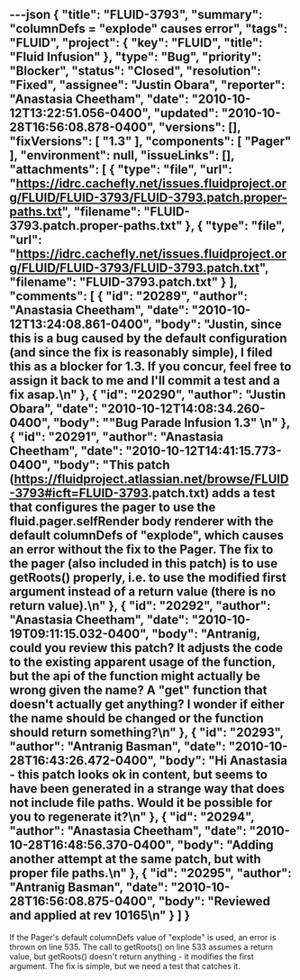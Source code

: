 ---json
{
  "title": "FLUID-3793",
  "summary": "columnDefs = \"explode\" causes error",
  "tags": "FLUID",
  "project": {
    "key": "FLUID",
    "title": "Fluid Infusion"
  },
  "type": "Bug",
  "priority": "Blocker",
  "status": "Closed",
  "resolution": "Fixed",
  "assignee": "Justin Obara",
  "reporter": "Anastasia Cheetham",
  "date": "2010-10-12T13:22:51.056-0400",
  "updated": "2010-10-28T16:56:08.878-0400",
  "versions": [],
  "fixVersions": [
    "1.3"
  ],
  "components": [
    "Pager"
  ],
  "environment": null,
  "issueLinks": [],
  "attachments": [
    {
      "type": "file",
      "url": "https://idrc.cachefly.net/issues.fluidproject.org/FLUID/FLUID-3793/FLUID-3793.patch.proper-paths.txt",
      "filename": "FLUID-3793.patch.proper-paths.txt"
    },
    {
      "type": "file",
      "url": "https://idrc.cachefly.net/issues.fluidproject.org/FLUID/FLUID-3793/FLUID-3793.patch.txt",
      "filename": "FLUID-3793.patch.txt"
    }
  ],
  "comments": [
    {
      "id": "20289",
      "author": "Anastasia Cheetham",
      "date": "2010-10-12T13:24:08.861-0400",
      "body": "Justin, since this is a bug caused by the default configuration (and since the fix is reasonably simple), I filed this as a blocker for 1.3. If you concur, feel free to assign it back to me and I'll commit a test and a fix asap.\n"
    },
    {
      "id": "20290",
      "author": "Justin Obara",
      "date": "2010-10-12T14:08:34.260-0400",
      "body": "\"Bug Parade Infusion 1.3\"&#x20;\n"
    },
    {
      "id": "20291",
      "author": "Anastasia Cheetham",
      "date": "2010-10-12T14:41:15.773-0400",
      "body": "This patch (<https://fluidproject.atlassian.net/browse/FLUID-3793#icft=FLUID-3793>.patch.txt) adds a test that configures the pager to use the fluid.pager.selfRender body renderer with the default columnDefs of \"explode\", which causes an error without the fix to the Pager. The fix to the pager (also included in this patch) is to use getRoots() properly, i.e. to use the modified first argument instead of a return value (there is no return value).\n"
    },
    {
      "id": "20292",
      "author": "Anastasia Cheetham",
      "date": "2010-10-19T09:11:15.032-0400",
      "body": "Antranig, could you review this patch? It adjusts the code to the existing apparent usage of the function, but the api of the function might actually be wrong given the name? A \"get\" function that doesn't actually get anything? I wonder if either the name should be changed or the function should return something?\n"
    },
    {
      "id": "20293",
      "author": "Antranig Basman",
      "date": "2010-10-28T16:43:26.472-0400",
      "body": "Hi Anastasia - this patch looks ok in content, but seems to have been generated in a strange way that does not include file paths. Would it be possible for you to regenerate it?\n"
    },
    {
      "id": "20294",
      "author": "Anastasia Cheetham",
      "date": "2010-10-28T16:48:56.370-0400",
      "body": "Adding another attempt at the same patch, but with proper file paths.\n"
    },
    {
      "id": "20295",
      "author": "Antranig Basman",
      "date": "2010-10-28T16:56:08.875-0400",
      "body": "Reviewed and applied at rev 10165\n"
    }
  ]
}
---
If the Pager's default columnDefs value of "explode" is used, an error is thrown on line 535. The call to getRoots() on  line 533 assumes a return value, but getRoots() doesn't return anything - it modifies the first argument. The fix is simple, but we need a test that catches it.

        